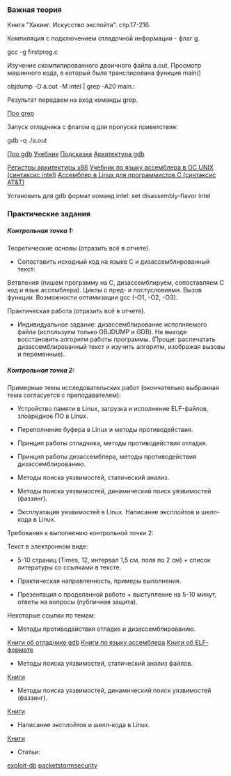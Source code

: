 
### Важная теория

Книга "Хакинг. Искусство экслойта". стр.17-216.


Компиляция с подключением отладочной информации - флаг g.

gcc -g firstprog.c 

Изучение скомпилированного двоичного файла a.out.
Просмотр машинного кода, в который была транслирована функция main()

objdump -D a.out -M intel | grep -A20 main.:

Результат передаем на вход команды grep. 

[Про grep](http://habrahabr.ru/post/229501/)

Запуск отладчика с флагом q для пропуска приветствия:

gdb -q ./a.out

[Про gdb](http://habrahabr.ru/post/181738/)
[Учебник](https://www.opennet.ru/docs/RUS/gdb/gdb_toc.html)
[Подсказка](http://users.ece.utexas.edu/~adnan/gdb-refcard.pdf)
[Архитектура gdb](http://www.aosabook.org/en/gdb.html)

[Регистры архитектуры x86](http://ccfit.nsu.ru/~kireev/lab2/lab2reg.htm)
[Учебник по языку ассемблера в ОС UNIX (синтаксис intel)](http://www.stolyarov.info/books/pdf/nasm_unix.pdf)
[Ассемблер в Linux для программистов C (синтаксис AT&T)](https://ru.wikibooks.org/wiki/%D0%90%D1%81%D1%81%D0%B5%D0%BC%D0%B1%D0%BB%D0%B5%D1%80_%D0%B2_Linux_%D0%B4%D0%BB%D1%8F_%D0%BF%D1%80%D0%BE%D0%B3%D1%80%D0%B0%D0%BC%D0%BC%D0%B8%D1%81%D1%82%D0%BE%D0%B2_C)

Установить для gdb формат команд intel:
set disassembly-flavor intel

### Практические задания

##### Контрольная точка 1:

Теоретические основы (отразить всё в отчете).

- Сопоставить исходный код на языке С и дизассемблированный текст:

Ветвления (пишем программу на С, дизассемблируем, сопоставляем С код и язык ассемблера). 
Циклы с пред- и постусловиями.
Вызов функции. 
Возможности оптимизации gcc (-O1, -O2, -O3). 

Практическая работа (отразить всё в отчете).

- Индивидуальное задание: дизассемблирование исполняемого файла (используем только OBJDUMP и GDB). На выходе восстановить алгоритм работы программы. (Проще: распечатать дизассемблированный текст и изучить алгоритм, изображая вызовы и переменные).

##### Контрольная точка 2:

Примерные темы исследовательских работ (окончательно выбранная тема согласуется с преподавателем):

- Устройство памяти в Linux, загрузка и исполнение ELF-файлов, зловредное ПО в Linux.

- Переполнение буфера в Linux и методы противодействия.

- Принцип работы отладчика, методы противодействия отладке.

- Принцип работы дизассемблера, методы противодействия дизассемблированию.

- Методы поиска уязвимостей, статический анализ.

- Методы поиска уязвимостей, динамический поиск уязвимостей (фаззинг).

- Эксплуатация уязвимостей в Linux. Написание эксплойтов и шелл-кода в Linux.

Требования к выполнению контрольной точки 2:

Текст в электронном виде:

- 5-10 страниц (Times, 12, интервал 1,5 см, поля по 2 см) + список литературы со ссылками в тексте. 

- Практическая направленность, примеры выполнения. 

- Презентация о проделанной работе + выступление на 5-10 минут, ответы на вопросы (публичная защита).

Некоторые ссылки по темам:

* Методы противодействия отладке и дизассемблированию. 

[Книги об отладчике gdb](https://goo.gl/R72TPH)
[Книги по языку ассемблера](https://goo.gl/MKfBGD)
[Книги об ELF-формате](https://goo.gl/poiuyR)

* Методы поиска уязвимостей, статический анализ файлов.

[Книги](https://goo.gl/etWwk0)

* Методы поиска уязвимостей, динамический поиск уязвимостей (фаззинг).

[Книги](https://goo.gl/etWwk0)

* Написание эксплойтов и шелл-кода в Linux.

[Книги](https://goo.gl/Q5wJv8)

* Статьи: 

[exploit-db](https://www.exploit-db.com/papers/)
[packetstormsecurity](https://packetstormsecurity.com/files/tags/paper/)